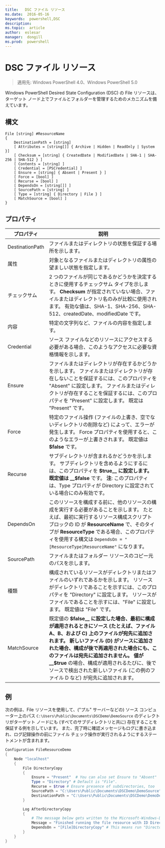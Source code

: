 ```yaml
---
title:   DSC ファイル リソース
ms.date:  2016-05-16
keywords:  powershell,DSC
description:  
ms.topic:  article
author:  eslesar
manager:  dongill
ms.prod:  powershell
---
```


# DSC ファイル リソース

> 適用先: Windows PowerShell 4.0、Windows PowerShell 5.0

Windows PowerShell Desired State Configuration (DSC) の File リソースは、ターゲット ノード上でファイルとフォルダーを管理するためのメカニズムを備えています。

## 構文
```
File [string] #ResourceName
{
    DestinationPath = [string]
    [ Attributes = [string[]] { Archive | Hidden | ReadOnly | System }]
    [ Checksum = [string] { CreatedDate | ModifiedDate | SHA-1 | SHA-256 | SHA-512 } ]
    [ Contents = [string] ]
    [ Credential = [PSCredential] ]
    [ Ensure = [string] { Absent | Present } ] 
    [ Force = [bool] ]
    [ Recurse = [bool] ]
    [ DependsOn = [string[]] ]
    [ SourcePath = [string] ]
    [ Type = [string] { Directory | File } ] 
    [ MatchSource = [bool] ]
}
```

## プロパティ

|  プロパティ  |  説明   | 
|---|---| 
| DestinationPath| ファイルまたはディレクトリの状態を保証する場所を示します。| 
| 属性| 対象となるファイルまたはディレクトリの属性の望ましい状態を指定します。| 
| チェックサム| 2 つのファイルが同じであるかどうかを決定するときに使用するチェックサム タイプを示します。 __Checksum__ が指定されていない場合、ファイルまたはディレクトリ名のみが比較に使用されます。 有効な値は、SHA-1、SHA-256、SHA-512、createdDate、modifiedDate です。| 
| 内容| 特定の文字列など、ファイルの内容を指定します。| 
| Credential| ソース ファイルなどのリソースにアクセスする必要がある場合、このようなアクセスに必要な資格情報を示します。| 
| Ensure| ファイルまたはディレクトリが存在するかどうかを示します。 ファイルまたはディレクトリが存在しないことを保証するには、このプロパティを "Absent" に設定します。 ファイルまたはディレクトリが存在することを保証するには、このプロパティを "Present" に設定します。 既定は "Present" です。| 
| Force| 特定のファイル操作 (ファイルの上書き、空でないディレクトリの削除など) によって、エラーが発生します。 Force プロパティを使用すると、このようなエラーが上書きされます。 既定値は __$false__ です。| 
| Recurse| サブディレクトリが含まれるかどうかを示します。 サブディレクトリを含めるようにするには、このプロパティを __$true__ に設定します。 既定値は __$false__ です。 **注**: このプロパティは、Type プロパティが Directory に設定されている場合にのみ有効です。| 
| DependsOn | このリソースを構成する前に、他のリソースの構成を実行する必要があることを示します。 たとえば、最初に実行するリソース構成スクリプト ブロックの ID が __ResourceName__ で、そのタイプが __ResourceType__ である場合、このプロパティを使用する構文は `DependsOn = "[ResourceType]ResourceName"` になります。| 
| SourcePath| ファイルまたはフォルダー リソースのコピー元のパスを示します。| 
| 種類| 構成されているリソースがディレクトリまたはファイルのいずれであるかを示します。 リソースがディレクトリであることを示すには、このプロパティを "Directory" に設定します。 リソースがファイルであることを示すには、"File" に設定します。 既定値は "File" です。| 
| MatchSource| 既定値の __$false__ に設定した場合、最初に構成が適用されるときにソース (たとえば、ファイル A、B、および C) 上のファイルが宛先に追加されます。 新しいファイル (D) がソースに追加された場合、構成が後で再適用された場合にも、このファイルは宛先に追加されません。 値が __$true__ の場合、構成が適用されるたびに、後でソースで検出された新しいファイル (この例のファイル D など) が宛先に追加されます。| 

## 例

次の例は、File リソースを使用して、("プル" サーバーなどの) ソース コンピューター上のパス `C:\Users\Public\Documents\DSCDemo\DemoSource` のディレクトリがターゲット ノードにも (すべてのサブディレクトリと共に) 存在することを保証する例を示しています。 また、完了時に確認メッセージもログに書き込まれ、ログ記録操作の前にファイル チェック操作が実行されるようにするステートメントが含まれます。

```powershell
Configuration FileResourceDemo
{
    Node "localhost"
    {
        File DirectoryCopy
        {
            Ensure = "Present"  # You can also set Ensure to "Absent"
            Type = "Directory" # Default is "File".
            Recurse = $true # Ensure presence of subdirectories, too
            SourcePath = "C:\Users\Public\Documents\DSCDemo\DemoSource"
            DestinationPath = "C:\Users\Public\Documents\DSCDemo\DemoDestination"    
        }

        Log AfterDirectoryCopy
        {
            # The message below gets written to the Microsoft-Windows-Desired State Configuration/Analytic log
            Message = "Finished running the file resource with ID DirectoryCopy"
            DependsOn = "[File]DirectoryCopy" # This means run "DirectoryCopy" first.
        }
    }
}
```



<!--HONumber=May16_HO3-->


